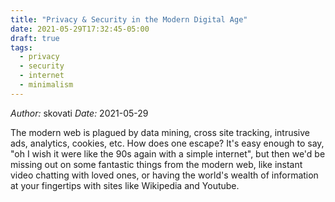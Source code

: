 ```yaml
---
title: "Privacy & Security in the Modern Digital Age"
date: 2021-05-29T17:32:45-05:00
draft: true
tags:
  - privacy
  - security
  - internet
  - minimalism
---
```


*Author:* skovati   *Date:* 2021-05-29

The modern web is plagued by data mining, cross site tracking, intrusive ads, analytics, cookies, etc. How does one escape? It's easy enough to say, "oh I wish it were like the 90s again with a simple internet", but then we'd be missing out on some fantastic things from the modern web, like instant video chatting with loved ones, or having the world's wealth of information at your fingertips with sites like Wikipedia and Youtube.
